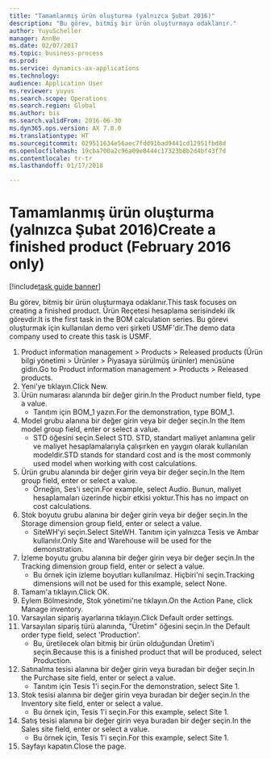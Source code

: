 ```yaml
--- 
title: "Tamamlanmış ürün oluşturma (yalnızca Şubat 2016)"
description: "Bu görev, bitmiş bir ürün oluşturmaya odaklanır."
author: YuyuScheller
manager: AnnBe
ms.date: 02/07/2017
ms.topic: business-process
ms.prod: 
ms.service: dynamics-ax-applications
ms.technology: 
audience: Application User
ms.reviewer: yuyus
ms.search.scope: Operations
ms.search.region: Global
ms.author: bis
ms.search.validFrom: 2016-06-30
ms.dyn365.ops.version: AX 7.0.0
ms.translationtype: HT
ms.sourcegitcommit: 029511634e56aec7fdd91bad9441cd12951fbd8d
ms.openlocfilehash: 19cba700a2c96a09e0444c17323b8b2d4bf43f7d
ms.contentlocale: tr-tr
ms.lasthandoff: 01/17/2018

---
```

# <a name="create-a-finished-product-february-2016-only"></a><span data-ttu-id="1713e-103">Tamamlanmış ürün oluşturma (yalnızca Şubat 2016)</span><span class="sxs-lookup"><span data-stu-id="1713e-103">Create a finished product (February 2016 only)</span></span>

[!include[task guide banner](../../includes/task-guide-banner.md)]

<span data-ttu-id="1713e-104">Bu görev, bitmiş bir ürün oluşturmaya odaklanır.</span><span class="sxs-lookup"><span data-stu-id="1713e-104">This task focuses on creating a finished product.</span></span> <span data-ttu-id="1713e-105">Ürün Reçetesi hesaplama serisindeki ilk görevdir.</span><span class="sxs-lookup"><span data-stu-id="1713e-105">It is the first task in the BOM calculation series.</span></span> <span data-ttu-id="1713e-106">Bu görevi oluşturmak için kullanılan demo veri şirketi USMF'dir.</span><span class="sxs-lookup"><span data-stu-id="1713e-106">The demo data company used to create this task is USMF.</span></span>

1. <span data-ttu-id="1713e-107">Product information management > Products > Released products (Ürün bilgi yönetimi > Ürünler > Piyasaya sürülmüş ürünler) menüsüne gidin.</span><span class="sxs-lookup"><span data-stu-id="1713e-107">Go to Product information management > Products > Released products.</span></span>
2. <span data-ttu-id="1713e-108">Yeni'ye tıklayın.</span><span class="sxs-lookup"><span data-stu-id="1713e-108">Click New.</span></span>
3. <span data-ttu-id="1713e-109">Ürün numarası alanında bir değer girin.</span><span class="sxs-lookup"><span data-stu-id="1713e-109">In the Product number field, type a value.</span></span>
    * <span data-ttu-id="1713e-110">Tanıtım için BOM_1 yazın.</span><span class="sxs-lookup"><span data-stu-id="1713e-110">For the demonstration, type BOM_1.</span></span>  
4. <span data-ttu-id="1713e-111">Model grubu alanına bir değer girin veya bir değer seçin.</span><span class="sxs-lookup"><span data-stu-id="1713e-111">In the Item model group field, enter or select a value.</span></span>
    * <span data-ttu-id="1713e-112">STD öğesini seçin.</span><span class="sxs-lookup"><span data-stu-id="1713e-112">Select STD.</span></span> <span data-ttu-id="1713e-113">STD, standart maliyet anlamına gelir ve maliyet hesaplamalarıyla çalışırken en yaygın olarak kullanılan modeldir.</span><span class="sxs-lookup"><span data-stu-id="1713e-113">STD stands for standard cost and is the most commonly used model when working with cost calculations.</span></span>  
5. <span data-ttu-id="1713e-114">Ürün grubu alanında bir değer girin veya bir değer seçin.</span><span class="sxs-lookup"><span data-stu-id="1713e-114">In the Item group field, enter or select a value.</span></span>
    * <span data-ttu-id="1713e-115">Örneğin, Ses'i seçin.</span><span class="sxs-lookup"><span data-stu-id="1713e-115">For example, select Audio.</span></span> <span data-ttu-id="1713e-116">Bunun, maliyet hesaplamaları üzerinde hiçbir etkisi yoktur.</span><span class="sxs-lookup"><span data-stu-id="1713e-116">This has no impact on cost calculations.</span></span>  
6. <span data-ttu-id="1713e-117">Stok boyutu grubu alanına bir değer girin veya bir değer seçin.</span><span class="sxs-lookup"><span data-stu-id="1713e-117">In the Storage dimension group field, enter or select a value.</span></span>
    * <span data-ttu-id="1713e-118">SiteWH'yi seçin.</span><span class="sxs-lookup"><span data-stu-id="1713e-118">Select SiteWH.</span></span> <span data-ttu-id="1713e-119">Tanıtım için yalnızca Tesis ve Ambar kullanılır.</span><span class="sxs-lookup"><span data-stu-id="1713e-119">Only Site and Warehouse will be used for the demonstration.</span></span>  
7. <span data-ttu-id="1713e-120">İzleme boyutu grubu alanına bir değer girin veya bir değer seçin.</span><span class="sxs-lookup"><span data-stu-id="1713e-120">In the Tracking dimension group field, enter or select a value.</span></span>
    * <span data-ttu-id="1713e-121">Bu örnek için izleme boyutları kullanılmaz. Hiçbiri'ni seçin.</span><span class="sxs-lookup"><span data-stu-id="1713e-121">Tracking dimensions will not be used for this example, select None.</span></span>  
8. <span data-ttu-id="1713e-122">Tamam'a tıklayın.</span><span class="sxs-lookup"><span data-stu-id="1713e-122">Click OK.</span></span>
9. <span data-ttu-id="1713e-123">Eylem Bölmesinde, Stok yönetimi'ne tıklayın.</span><span class="sxs-lookup"><span data-stu-id="1713e-123">On the Action Pane, click Manage inventory.</span></span>
10. <span data-ttu-id="1713e-124">Varsayılan sipariş ayarlarına tıklayın.</span><span class="sxs-lookup"><span data-stu-id="1713e-124">Click Default order settings.</span></span>
11. <span data-ttu-id="1713e-125">Varsayılan sipariş türü alanında, "Üretim" öğesini seçin.</span><span class="sxs-lookup"><span data-stu-id="1713e-125">In the Default order type field, select 'Production'.</span></span>
    * <span data-ttu-id="1713e-126">Bu, üretilecek olan bitmiş bir ürün olduğundan Üretim'i seçin.</span><span class="sxs-lookup"><span data-stu-id="1713e-126">Because this is a finished product that will be produced, select Production.</span></span>  
12. <span data-ttu-id="1713e-127">Satınalma tesisi alanına bir değer girin veya buradan bir değer seçin.</span><span class="sxs-lookup"><span data-stu-id="1713e-127">In the Purchase site field, enter or select a value.</span></span>
    * <span data-ttu-id="1713e-128">Tanıtım için Tesis 1'i seçin.</span><span class="sxs-lookup"><span data-stu-id="1713e-128">For the demonstration, select Site 1.</span></span>  
13. <span data-ttu-id="1713e-129">Stok tesisi alanına bir değer girin veya buradan bir değer seçin.</span><span class="sxs-lookup"><span data-stu-id="1713e-129">In the Inventory site field, enter or select a value.</span></span>
    * <span data-ttu-id="1713e-130">Bu örnek için, Tesis 1'i seçin.</span><span class="sxs-lookup"><span data-stu-id="1713e-130">For this example, select Site 1.</span></span>  
14. <span data-ttu-id="1713e-131">Satış tesisi alanına bir değer girin veya buradan bir değer seçin.</span><span class="sxs-lookup"><span data-stu-id="1713e-131">In the Sales site field, enter or select a value.</span></span>
    * <span data-ttu-id="1713e-132">Bu örnek için, Tesis 1'i seçin.</span><span class="sxs-lookup"><span data-stu-id="1713e-132">For this example, select Site 1.</span></span>  
15. <span data-ttu-id="1713e-133">Sayfayı kapatın.</span><span class="sxs-lookup"><span data-stu-id="1713e-133">Close the page.</span></span>


